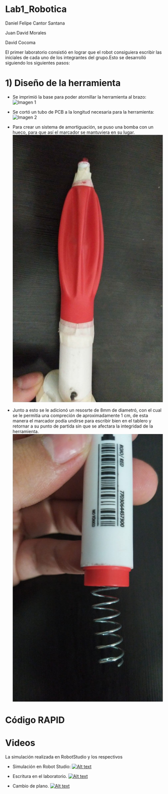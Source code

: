 # Lab1_Robotica

Daniel Felipe Cantor Santana

Juan David Morales

David Cocoma



El primer laboratorio consistió en lograr que el robot consiguiera escribir las iniciales de cada uno de los integrantes del grupo.Esto se desarrolló siguiendo los siguientes pasos:

# 1) Diseño de la herramienta
- Se imprimió la base para poder atornillar la herramienta al brazo:
![Imagen 1](https://github.com/Robotica-2022-I/Lab1_Robotica/blob/main/Base%20herramienta.jpeg)

- Se cortó un tubo de PCB a la longitud necesaria para la herramienta:
![Imagen 2](https://github.com/Robotica-2022-I/Lab1_Robotica/blob/main/Tubo%20PBC.jpeg)

- Para crear un sistema de amortiguación, se puso una bomba con un hueco, para que así el marcador se mantuviera en su lugar.
![Imagen 3](https://github.com/Robotica-2022-I/Lab1_Robotica/blob/main/Bomba.jpg)

- Junto a esto se le adicionó un resosrte de 8mm de diametró, con el cual se le permitia una compreción de aproximadamente 1 cm, de esta manera el marcador podía undirse para escribir bien en el tablero y retornar a su punto de partida sin que se afectara la integridad de la herramienta.
![Imagen 4](https://github.com/Robotica-2022-I/Lab1_Robotica/blob/main/Resorte.jpg)

# Código RAPID



# Videos
La simulación realizada en RobotStudio  y  los respectivos

- Simulación en Robot Studio:
[![Alt text](https://img.youtube.com/vi/_I5JrFPRCUo/0.jpg)](https://www.youtube.com/watch?v=_I5JrFPRCUo)

- Escritura en el laboratorio.
[![Alt text]([https://img.youtube.com/vi/_I5JrFPRCUo/0.jpg)](https://www.youtube.com/watch?v=_I5JrFPRCUo](https://youtube.com/shorts/eHptf9mHE9Y))

- Cambio de plano.
[![Alt text]([[https://img.youtube.com/vi/_I5JrFPRCUo/0.jpg)](https://www.youtube.com/watch?v=_I5JrFPRCUo](https://youtube.com/shorts/eHptf9mHE9Y](https://youtube.com/shorts/Glbab0HQlO8)))

